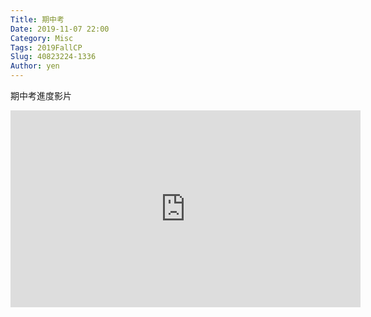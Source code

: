 ```yaml
---
Title: 期中考
Date: 2019-11-07 22:00
Category: Misc
Tags: 2019FallCP
Slug: 40823224-1336
Author: yen
---
```

期中考進度影片

<iframe width="560" height="315" src="https://www.youtube.com/embed/fnDXyVCPv6c" frameborder="0" allow="accelerometer; autoplay; encrypted-media; gyroscope; picture-in-picture" allowfullscreen></iframe>